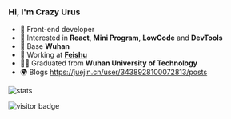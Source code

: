 ### Hi, I'm Crazy Urus

- 🔭 Front-end developer
- 🍋 Interested in **React**, **Mini Program**, **LowCode** and **DevTools**
- 📍 Base **Wuhan**
- 💼 Working at **[Feishu](https://github.com/larksuite)**
- 👨‍🎓 Graduated from **Wuhan University of Technology**
- 🌍 Blogs https://juejin.cn/user/3438928100072813/posts

![stats](https://github-readme-stats.vercel.app/api?username=crazyurus&title_color=fff&icon_color=dee0e3&text_color=dee0e3&bg_color=1f2329)

![visitor badge](https://visitor-badge.glitch.me/badge?page_id=crazyurus.github.readme)
